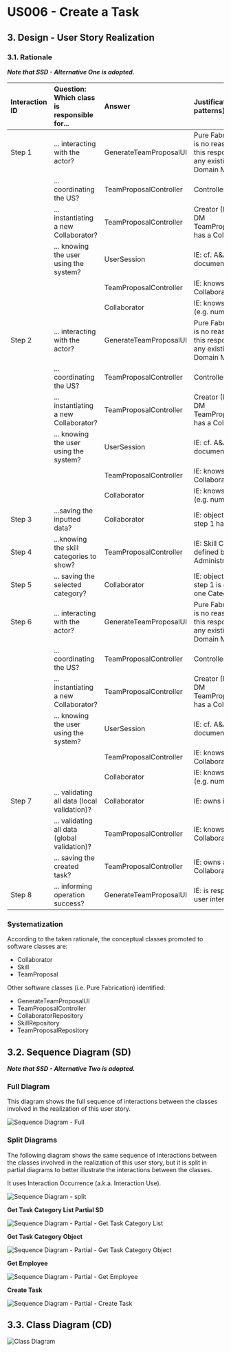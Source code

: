 # US006 - Create a Task 

## 3. Design - User Story Realization 

### 3.1. Rationale

_**Note that SSD - Alternative One is adopted.**_

| Interaction ID | Question: Which class is responsible for... | Answer               | Justification (with patterns)                                                                                 |
|:-------------  |:--------------------- |:---------------------|:--------------------------------------------------------------------------------------------------------------|
| Step 1  		 |	... interacting with the actor? | GenerateTeamProposalUI         | Pure Fabrication: there is no reason to assign this responsibility to any existing class in the Domain Model. |
| 			  		 |	... coordinating the US? | TeamProposalController | Controller                                                                                                    |
| 			  		 |	... instantiating a new Collaborator? | TeamProposalController         | Creator (Rule 1): in the DM TeamProposalController has a Collaborator.                                                          |
| 			  		 | ... knowing the user using the system?  | UserSession          | IE: cf. A&A component documentation.                                                                          |
| 			  		 |							 | TeamProposalController         | IE: knows/has its own Collaborators                                                                               |
| 			  		 |							 | Collaborator             | IE: knows its own data (e.g. number)                                                                           |
| Step 2  		 |	... interacting with the actor? | GenerateTeamProposalUI         | Pure Fabrication: there is no reason to assign this responsibility to any existing class in the Domain Model. |
| 			  		 |	... coordinating the US? | TeamProposalController | Controller                                                                                                    |
| 			  		 |	... instantiating a new Collaborator? | TeamProposalController         | Creator (Rule 1): in the DM TeamProposalController has a Collaborator.                                                          |
| 			  		 | ... knowing the user using the system?  | UserSession          | IE: cf. A&A component documentation.                                                                          |
| 			  		 |							 | TeamProposalController         | IE: knows/has its own Collaborators                                                                               |
| 			  		 |							 | Collaborator             | IE: knows its own data (e.g. number)                                                                           |
| Step 3  		 |	...saving the inputted data? | Collaborator                 | IE: object created in step 1 has its own data.                                                                |
| Step 4  		 |	...knowing the skill categories to show? | TeamProposalController               | IE: Skill Categories are defined by the Administrators.                                                        |
| Step 5  		 |	... saving the selected category? | Collaborator                 | IE: object created in step 1 is classified in one Category.                                                   |
| Step 6  		 |	... interacting with the actor? | GenerateTeamProposalUI         | Pure Fabrication: there is no reason to assign this responsibility to any existing class in the Domain Model. |
| 			  		 |	... coordinating the US? | TeamProposalController | Controller                                                                                                    |
| 			  		 |	... instantiating a new Collaborator? | TeamProposalController         | Creator (Rule 1): in the DM TeamProposalController has a Collaborator.                                                          |
| 			  		 | ... knowing the user using the system?  | UserSession          | IE: cf. A&A component documentation.                                                                          |
| 			  		 |							 | TeamProposalController         | IE: knows/has its own Collaborators                                                                               |
| 			  		 |							 | Collaborator             | IE: knows its own data (e.g. number)                                                                           |
| Step 7  		 |	... validating all data (local validation)? | Collaborator                 | IE: owns its data.                                                                                            | 
| 			  		 |	... validating all data (global validation)? | TeamProposalController         | IE: knows all its Collaborators.                                                                                      | 
| 			  		 |	... saving the created task? | TeamProposalController         | IE: owns all its Collaborators.                                                                                       | 
| Step 8  		 |	... informing operation success?| GenerateTeamProposalUI         | IE: is responsible for user interactions.                                                                     |

### Systematization ##

According to the taken rationale, the conceptual classes promoted to software classes are: 

* Collaborator
* Skill
* TeamProposal

Other software classes (i.e. Pure Fabrication) identified: 

* GenerateTeamProposalUI
* TeamProposalController
* CollaboratorRepository
* SkillRepository
* TeamProposalRepository


## 3.2. Sequence Diagram (SD)

_**Note that SSD - Alternative Two is adopted.**_

### Full Diagram

This diagram shows the full sequence of interactions between the classes involved in the realization of this user story.

![Sequence Diagram - Full](svg/us006-sequence-diagram-full.svg)

### Split Diagrams

The following diagram shows the same sequence of interactions between the classes involved in the realization of this user story, but it is split in partial diagrams to better illustrate the interactions between the classes.

It uses Interaction Occurrence (a.k.a. Interaction Use).

![Sequence Diagram - split](svg/us006-sequence-diagram-split.svg)

**Get Task Category List Partial SD**

![Sequence Diagram - Partial - Get Task Category List](svg/us006-sequence-diagram-partial-get-task-category-list.svg)

**Get Task Category Object**

![Sequence Diagram - Partial - Get Task Category Object](svg/us006-sequence-diagram-partial-get-task-category.svg)

**Get Employee**

![Sequence Diagram - Partial - Get Employee](svg/us006-sequence-diagram-partial-get-employee.svg)

**Create Task**

![Sequence Diagram - Partial - Create Task](svg/us006-sequence-diagram-partial-create-task.svg)

## 3.3. Class Diagram (CD)

![Class Diagram](svg/us006-class-diagram.svg)